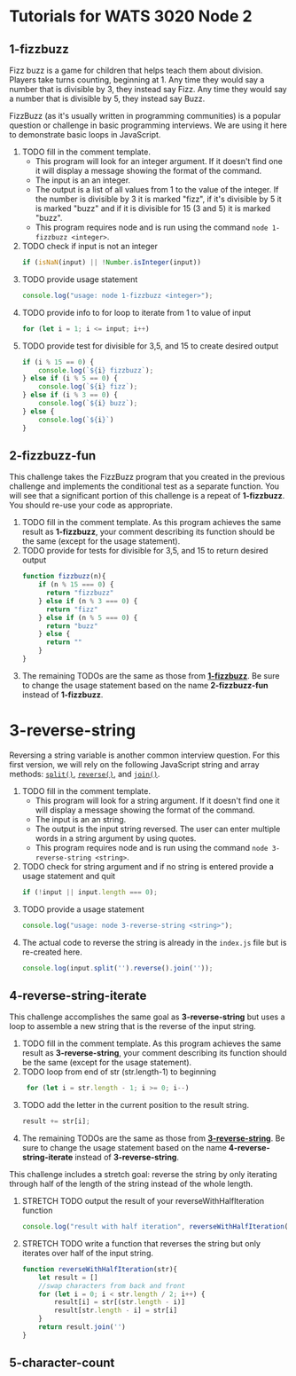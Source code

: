 # Tutorials for WATS 3020 Node 2

## 1-fizzbuzz

Fizz buzz is a game for children that helps teach them about division. Players take turns counting, beginning at 1. Any time they would say a number that is divisible by 3, they instead say Fizz. Any time they would say a number that is divisible by 5, they instead say Buzz.

FizzBuzz (as it's usually written in programming communities) is a popular question or challenge in basic programming interviews. We are using it here to demonstrate basic loops in JavaScript.

1. TODO fill in the comment template.
   * This program will look for an integer argument. If it doesn't find one it will display a message showing the format of the command.
   * The input is an an integer. 
   * The output is a list of all values from 1 to the value of the integer. If the number is divisible by 3 it is marked "fizz", if it's divisible by 5 it is marked "buzz" and if it is divisible for 15 (3 and 5) it is marked "buzz".
   * This program requires node and is run using the command `node 1-fizzbuzz <integer>`.
2. TODO check if input is not an integer
    ```JavaScript
    if (isNaN(input) || !Number.isInteger(input))
    ```
3. TODO provide usage statement
    ```JavaScript
    console.log("usage: node 1-fizzbuzz <integer>");
    ```
4. TODO provide info to for loop to iterate from 1 to value of input
    ```JavaScript
    for (let i = 1; i <= input; i++)
    ```
5. TODO provide test for divisible for 3,5, and 15 to create desired output
    ```JavaScript
    if (i % 15 == 0) {
        console.log(`${i} fizzbuzz`);
    } else if (i % 5 == 0) {
        console.log(`${i} fizz`);
    } else if (i % 3 == 0) {
        console.log(`${i} buzz`);
    } else {
        console.log(`${i}`)
    }
    ```

## 2-fizzbuzz-fun

This challenge takes the FizzBuzz program that you created in the previous challenge and implements the conditional test as a separate function. You will see that a significant portion of this challenge is a repeat of **1-fizzbuzz**. You should re-use your code as appropriate.

1. TODO fill in the comment template. As this program achieves the same result as **1-fizzbuzz**, your comment describing its function should be the same (except for the usage statement).
2. TODO provide for tests for divisible for 3,5, and 15 to return desired output
    ```JavaScript
    function fizzbuzz(n){
        if (n % 15 === 0) {
          return "fizzbuzz"
        } else if (n % 3 === 0) {
          return "fizz"
        } else if (n % 5 === 0) {
          return "buzz"
        } else {
          return ""
        }
    }
    ```
3. The remaining TODOs are the same as those from [**1-fizzbuzz**](./tutorials.md#1-fizzbuzz). Be sure to change the usage statement based on the name **2-fizzbuzz-fun** instead of **1-fizzbuzz**.

# 3-reverse-string

Reversing a string variable is another common interview question. For this first version, we will rely on the following JavaScript string and array methods: [`split()`](https://developer.mozilla.org/en-US/docs/Web/JavaScript/Reference/Global_Objects/String/split), [`reverse()`](https://developer.mozilla.org/en-US/docs/Web/JavaScript/Reference/Global_Objects/Array/reverse), and [`join()`](https://developer.mozilla.org/en-US/docs/Web/JavaScript/Reference/Global_Objects/Array/join).

1. TODO fill in the comment template.
    *  This program will look for a string argument. If it doesn't find one it will display a message showing the format of the command.
    *  The input is an an string.
    *  The output is the input string reversed. The user can enter multiple words in a string argument by using quotes.
    *  This program requires node and is run using the command `node 3-reverse-string <string>`.
2. TODO check for string argument and if no string is entered provide a usage statement and quit
    ```JavaScript
    if (!input || input.length === 0);
    ```
3. TODO provide a usage statement
    ```JavaScript
    console.log("usage: node 3-reverse-string <string>");
    ```
4. The actual code to reverse the string is already in the `index.js` file but is re-created here.
   ```JavaScript
   console.log(input.split('').reverse().join(''));
   ```

## 4-reverse-string-iterate

This challenge accomplishes the same goal as **3-reverse-string** but uses a loop to assemble a new string that is the reverse of the input string.

1. TODO fill in the comment template. As this program achieves the same result as **3-reverse-string**, your comment describing its function should be the same (except for the usage statement).
2. TODO loop from end of str (str.length-1) to beginning
   ```JavaScript
    for (let i = str.length - 1; i >= 0; i--)
   ```
3. TODO add the letter in the current position to the result string.
    ```JavaScript
    result += str[i];
    ```
4. The remaining TODOs are the same as those from [**3-reverse-string**](./tutorials.md#3-reverse-string). Be sure to change the usage statement based on the name **4-reverse-string-iterate** instead of **3-reverse-string**.

This challenge includes a stretch goal: reverse the string by only iterating through half of the length of the string instead of the whole length.
1. STRETCH TODO output the result of your reverseWithHalfIteration function
    ```JavaScript
    console.log("result with half iteration", reverseWithHalfIteration(input));
    ```
2. STRETCH TODO write a function that reverses the string but only iterates over half of the input string.
    ```JavaScript
    function reverseWithHalfIteration(str){
        let result = []
        //swap characters from back and front
        for (let i = 0; i < str.length / 2; i++) {
            result[i] = str[(str.length - i)]
            result[str.length - i] = str[i]
        }
        return result.join('')
    }
    ```
## 5-character-count
